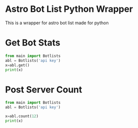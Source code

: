 # Astro Bot List Python Wrapper

This is a wrapper for astro bot list made for python

# Get Bot Stats

```python
from main import Botlists
abl = Botlists('api key')
x=abl.get()
print(x)
```

# Post Server Count
```python
from main import Botlists
abl = Botlists('api key')

x=abl.count(12)
print(x)
```